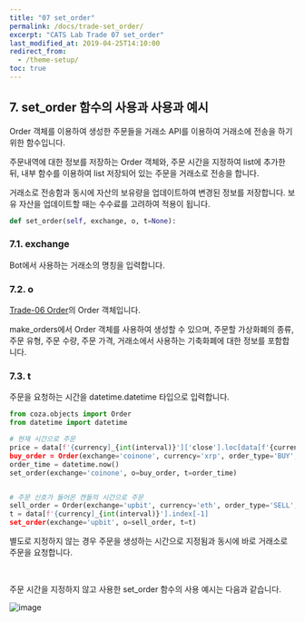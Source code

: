 ```yaml
---
title: "07 set_order"
permalink: /docs/trade-set_order/
excerpt: "CATS Lab Trade 07 set_order"
last_modified_at: 2019-04-25T14:10:00
redirect_from:
  - /theme-setup/
toc: true
---
```


## 7. set_order 함수의 사용과 사용과 예시

Order 객체를 이용하여 생성한 주문들을 거래소 API를 이용하여 거래소에 전송을 하기 위한 함수입니다. 

주문내역에 대한 정보를 저장하는 Order 객체와, 주문 시간을 지정하여 list에 추가한 뒤, 내부 함수를 이용하여 list 저장되어 있는 주문을 거래소로 전송을 합니다. 

거래소로 전송함과 동시에 자산의 보유량을 업데이트하여 변경된 정보를 저장합니다. 보유 자산을 업데이트할 때는 수수료를 고려하여 적용이 됩니다.

```python
def set_order(self, exchange, o, t=None):
```

### 7.1. exchange  
Bot에서 사용하는 거래소의 명칭을 입력합니다.


### 7.2. o  
[Trade-06 Order](/catslab_docs/docs/trade-order/)의 Order 객체입니다.

make_orders에서 Order 객체를 사용하여 생성할 수 있으며, 주문할 가상화폐의 종류, 주문 유형, 주문 수량, 주문 가격, 거래소에서 사용하는 기축화폐에 대한 정보를 포함합니다.


### 7.3. t  
주문을 요청하는 시간을 datetime.datetime 타입으로 입력합니다.  

```python
from coza.objects import Order
from datetime import datetime

# 현재 시간으로 주문
price = data[f'{currency]_{int(interval)}']['close'].loc[data[f'{currency]_{int(interval)}'].index[-1]]
buy_order = Order(exchange='coinone', currency='xrp', order_type='BUY', fiat='krw', price=price, quantity=2.75)
order_time = datetime.now()
set_order(exchange='coinone', o=buy_order, t=order_time)


# 주문 신호가 들어온 캔들의 시간으로 주문
sell_order = Order(exchange='upbit', currency='eth', order_type='SELL', fiat='krw', price=175000, quantity=0.1)
t = data[f'{currency]_{int(interval)}'].index[-1]
set_order(exchange='upbit', o=sell_order, t=t)
```

별도로 지정하지 않는 경우 주문을 생성하는 시간으로 지정됨과 동시에 바로 거래소로 주문을 요청합니다.



<br>  

주문 시간을 지정하지 않고 사용한 set_order 함수의 사용 예시는 다음과 같습니다.

![image](https://user-images.githubusercontent.com/47657715/57594068-458ef480-7579-11e9-81c9-6c2900b70e65.png)  




